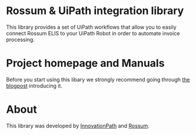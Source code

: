 # Rossum & UiPath integration library
This library provides a set of UiPath workflows that allow you to easily connect Rossum ELIS to your UiPath Robot in order to automate invoice processing.

# Project homepage and Manuals
Before you start using this libary we strongly recommend going through [the blogpost](https://rossum.ai/blog/rossum-and-uipath-invoice-extraction-in-15-minutes-source-code-provided/) introducing it.

# About
This library was developed by [InnovationPath](http://www.innovationpath.eu/) and [Rossum](https://rossum.ai/).
